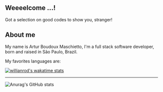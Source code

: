 <h2>Weeeelcome ...!</h2>

Got a selection on good codes to show you, stranger!

<h2>About me</h2>

My name is Artur Boudoux Maschietto, I'm a full stack software developer, born and raised in São Paulo, Brazil.

My favorites languages are:

[![willianrod's wakatime stats](https://github-readme-stats.vercel.app/api/wakatime?username=abmaschietto)](https://github.com/abmaschietto/github-readme-stats)

_____________


![Anurag's GitHub stats](https://github-readme-stats.vercel.app/api?username=abmaschietto&show_icons=true&theme=tokyonight)
